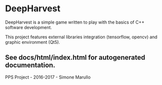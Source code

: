 # DeepHarvest

DeepHarvest is a simple game written to play with the basics of C++ software development.

This project features external libraries integration (tensorflow, opencv) and graphic environment (Qt5).

See docs/html/index.html for autogenerated documentation.
---
PPS Project - 2016-2017 - Simone Marullo
